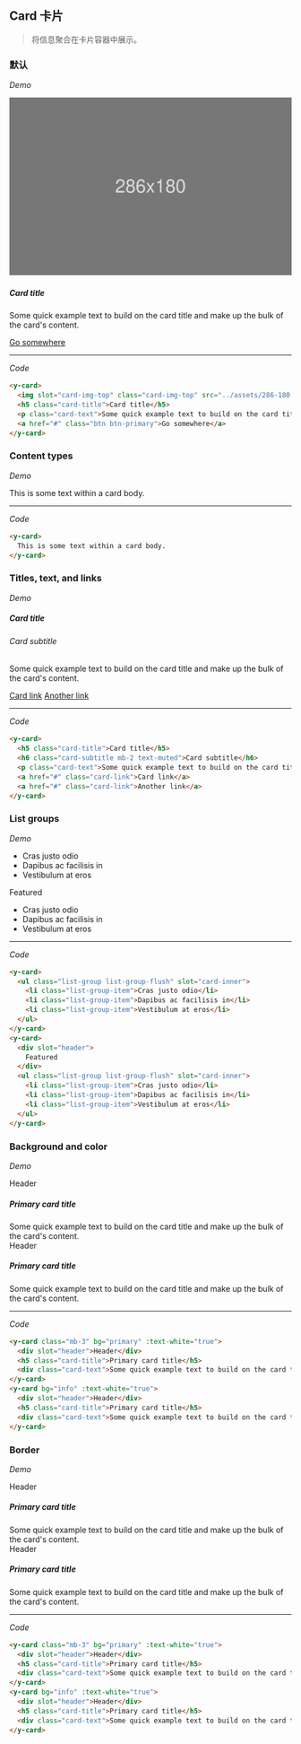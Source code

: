 <y-scroll>

## Card 卡片
> 将信息聚合在卡片容器中展示。

### 默认

*Demo*

<y-row class="demo-card">
  <y-col :md="12">
    <y-card>
      <img slot="card-img-top" class="card-img-top" src="../assets/286-180.svg" alt="Card image cap">
      <h5 class="card-title">Card title</h5>
      <p class="card-text">Some quick example text to build on the card title and make up the bulk of the card's content.</p>
      <a href="#" class="btn btn-primary">Go somewhere</a>
    </y-card>
  </y-col>
</y-row>

---

*Code*

```html
<y-card>
  <img slot="card-img-top" class="card-img-top" src="../assets/286-180.svg" alt="Card image cap">
  <h5 class="card-title">Card title</h5>
  <p class="card-text">Some quick example text to build on the card title and make up the bulk of the card's content.</p>
  <a href="#" class="btn btn-primary">Go somewhere</a>
</y-card>
```

### Content types

*Demo*

<y-row class="demo-card">
  <y-col :md="12">
    <y-card>
      This is some text within a card body.
    </y-card>
  </y-col>
</y-row>

---

*Code*

```html
<y-card>
  This is some text within a card body.
</y-card>
```

### Titles, text, and links

*Demo*

<y-row class="demo-card">
  <y-col :md="12">
    <y-card>
      <h5 class="card-title">Card title</h5>
      <h6 class="card-subtitle mb-2 text-muted">Card subtitle</h6>
      <p class="card-text">Some quick example text to build on the card title and make up the bulk of the card's content.</p>
      <a href="#" class="card-link">Card link</a>
      <a href="#" class="card-link">Another link</a>
    </y-card>
  </y-col>
</y-row>

---

*Code*

```html
<y-card>
  <h5 class="card-title">Card title</h5>
  <h6 class="card-subtitle mb-2 text-muted">Card subtitle</h6>
  <p class="card-text">Some quick example text to build on the card title and make up the bulk of the card's content.</p>
  <a href="#" class="card-link">Card link</a>
  <a href="#" class="card-link">Another link</a>
</y-card>
```

### List groups

*Demo*

<y-row class="demo-card">
  <y-col :md="12">
    <y-card>
      <ul class="list-group list-group-flush" slot="card-inner">
        <li class="list-group-item">Cras justo odio</li>
        <li class="list-group-item">Dapibus ac facilisis in</li>
        <li class="list-group-item">Vestibulum at eros</li>
      </ul>
    </y-card>
  </y-col>
</y-row>
<y-row class="demo-card">
  <y-col :md="12">
    <y-card>
      <div slot="header">
        Featured
      </div>
      <ul class="list-group list-group-flush" slot="card-inner">
        <li class="list-group-item">Cras justo odio</li>
        <li class="list-group-item">Dapibus ac facilisis in</li>
        <li class="list-group-item">Vestibulum at eros</li>
      </ul>
    </y-card>
  </y-col>
</y-row>

---

*Code*

```html
<y-card>
  <ul class="list-group list-group-flush" slot="card-inner">
    <li class="list-group-item">Cras justo odio</li>
    <li class="list-group-item">Dapibus ac facilisis in</li>
    <li class="list-group-item">Vestibulum at eros</li>
  </ul>
</y-card>
<y-card>
  <div slot="header">
    Featured
  </div>
  <ul class="list-group list-group-flush" slot="card-inner">
    <li class="list-group-item">Cras justo odio</li>
    <li class="list-group-item">Dapibus ac facilisis in</li>
    <li class="list-group-item">Vestibulum at eros</li>
  </ul>
</y-card>
```

### Background and color

*Demo*

<y-row class="demo-card">
  <y-col :md="12">
    <y-card class="mb-3" bg="primary" :text-white="true">
      <div slot="header">Header</div>
      <h5 class="card-title">Primary card title</h5>
      <div class="card-text">Some quick example text to build on the card title and make up the bulk of the card's content.</div>
    </y-card>
    <y-card bg="info" :text-white="true">
      <div slot="header">Header</div>
      <h5 class="card-title">Primary card title</h5>
      <div class="card-text">Some quick example text to build on the card title and make up the bulk of the card's content.</div>
    </y-card>
  </y-col>
</y-row>

---

*Code*

```html
<y-card class="mb-3" bg="primary" :text-white="true">
  <div slot="header">Header</div>
  <h5 class="card-title">Primary card title</h5>
  <div class="card-text">Some quick example text to build on the card title and make up the bulk of the card's content.</div>
</y-card>
<y-card bg="info" :text-white="true">
  <div slot="header">Header</div>
  <h5 class="card-title">Primary card title</h5>
  <div class="card-text">Some quick example text to build on the card title and make up the bulk of the card's content.</div>
</y-card>
```

### Border

*Demo*

<y-row class="demo-card">
  <y-col :md="12">
    <y-card class="mb-3" border="primary" :text-white="true">
      <div slot="header">Header</div>
      <h5 class="card-title">Primary card title</h5>
      <div class="card-text">Some quick example text to build on the card title and make up the bulk of the card's content.</div>
    </y-card>
    <y-card border="info" :text-white="true">
      <div slot="header">Header</div>
      <h5 class="card-title">Primary card title</h5>
      <div class="card-text">Some quick example text to build on the card title and make up the bulk of the card's content.</div>
    </y-card>
  </y-col>
</y-row>

---

*Code*

```html
<y-card class="mb-3" bg="primary" :text-white="true">
  <div slot="header">Header</div>
  <h5 class="card-title">Primary card title</h5>
  <div class="card-text">Some quick example text to build on the card title and make up the bulk of the card's content.</div>
</y-card>
<y-card bg="info" :text-white="true">
  <div slot="header">Header</div>
  <h5 class="card-title">Primary card title</h5>
  <div class="card-text">Some quick example text to build on the card title and make up the bulk of the card's content.</div>
</y-card>
```

</y-scroll>

<script>
  export default {
    data () {
      return {

      }
    },
    methods: {

    }
  }
</script>

<style scoped>

</style>
